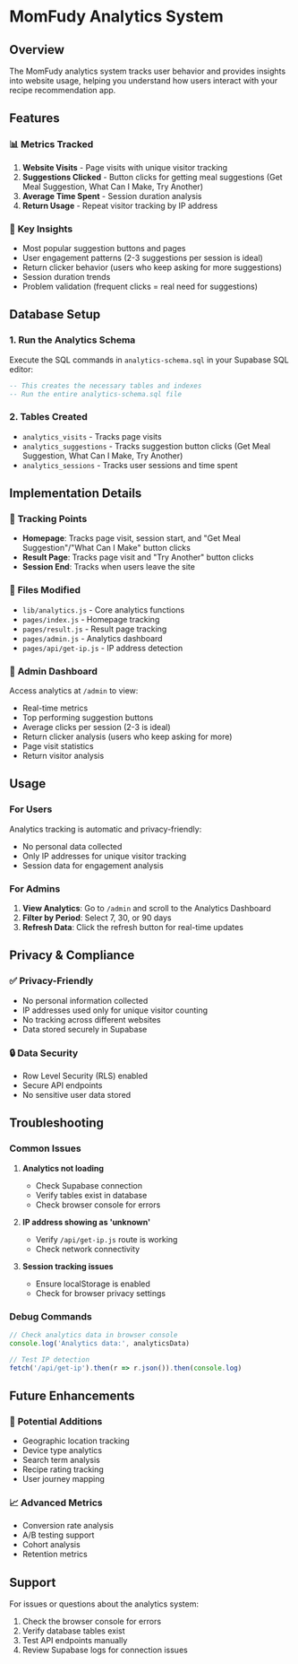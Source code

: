 # MomFudy Analytics System

## Overview
The MomFudy analytics system tracks user behavior and provides insights into website usage, helping you understand how users interact with your recipe recommendation app.

## Features

### 📊 **Metrics Tracked**
1. **Website Visits** - Page visits with unique visitor tracking
2. **Suggestions Clicked** - Button clicks for getting meal suggestions (Get Meal Suggestion, What Can I Make, Try Another)
3. **Average Time Spent** - Session duration analysis
4. **Return Usage** - Repeat visitor tracking by IP address

### 🎯 **Key Insights**
- Most popular suggestion buttons and pages
- User engagement patterns (2-3 suggestions per session is ideal)
- Return clicker behavior (users who keep asking for more suggestions)
- Session duration trends
- Problem validation (frequent clicks = real need for suggestions)

## Database Setup

### 1. Run the Analytics Schema
Execute the SQL commands in `analytics-schema.sql` in your Supabase SQL editor:

```sql
-- This creates the necessary tables and indexes
-- Run the entire analytics-schema.sql file
```

### 2. Tables Created
- `analytics_visits` - Tracks page visits
- `analytics_suggestions` - Tracks suggestion button clicks (Get Meal Suggestion, What Can I Make, Try Another)
- `analytics_sessions` - Tracks user sessions and time spent

## Implementation Details

### 📍 **Tracking Points**
- **Homepage**: Tracks page visit, session start, and "Get Meal Suggestion"/"What Can I Make" button clicks
- **Result Page**: Tracks page visit and "Try Another" button clicks
- **Session End**: Tracks when users leave the site

### 🔧 **Files Modified**
- `lib/analytics.js` - Core analytics functions
- `pages/index.js` - Homepage tracking
- `pages/result.js` - Result page tracking
- `pages/admin.js` - Analytics dashboard
- `pages/api/get-ip.js` - IP address detection

### 📱 **Admin Dashboard**
Access analytics at `/admin` to view:
- Real-time metrics
- Top performing suggestion buttons
- Average clicks per session (2-3 is ideal)
- Return clicker analysis (users who keep asking for more)
- Page visit statistics
- Return visitor analysis

## Usage

### For Users
Analytics tracking is automatic and privacy-friendly:
- No personal data collected
- Only IP addresses for unique visitor tracking
- Session data for engagement analysis

### For Admins
1. **View Analytics**: Go to `/admin` and scroll to the Analytics Dashboard
2. **Filter by Period**: Select 7, 30, or 90 days
3. **Refresh Data**: Click the refresh button for real-time updates

## Privacy & Compliance

### ✅ **Privacy-Friendly**
- No personal information collected
- IP addresses used only for unique visitor counting
- No tracking across different websites
- Data stored securely in Supabase

### 🔒 **Data Security**
- Row Level Security (RLS) enabled
- Secure API endpoints
- No sensitive user data stored

## Troubleshooting

### Common Issues

1. **Analytics not loading**
   - Check Supabase connection
   - Verify tables exist in database
   - Check browser console for errors

2. **IP address showing as 'unknown'**
   - Verify `/api/get-ip.js` route is working
   - Check network connectivity

3. **Session tracking issues**
   - Ensure localStorage is enabled
   - Check for browser privacy settings

### Debug Commands
```javascript
// Check analytics data in browser console
console.log('Analytics data:', analyticsData)

// Test IP detection
fetch('/api/get-ip').then(r => r.json()).then(console.log)
```

## Future Enhancements

### 🚀 **Potential Additions**
- Geographic location tracking
- Device type analytics
- Search term analysis
- Recipe rating tracking
- User journey mapping

### 📈 **Advanced Metrics**
- Conversion rate analysis
- A/B testing support
- Cohort analysis
- Retention metrics

## Support

For issues or questions about the analytics system:
1. Check the browser console for errors
2. Verify database tables exist
3. Test API endpoints manually
4. Review Supabase logs for connection issues 